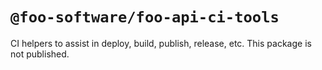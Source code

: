 # `@foo-software/foo-api-ci-tools`

CI helpers to assist in deploy, build, publish, release, etc. This package is not published.
